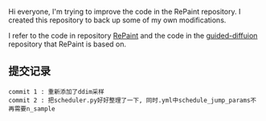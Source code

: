 Hi everyone, I'm trying to improve the code in the RePaint repository.
I created this repository to back up some of my own modifications.

I refer to the code in repository [RePaint](https://github.com/andreas128/RePaint) and the code in the [guided-diffuion](https://github.com/openai/guided-diffusion) repository that RePaint is based on.


## 提交记录
```
commit 1 : 重新添加了ddim采样
commit 2 : 把scheduler.py好好整理了一下, 同时.yml中schedule_jump_params不再需要n_sample

```
